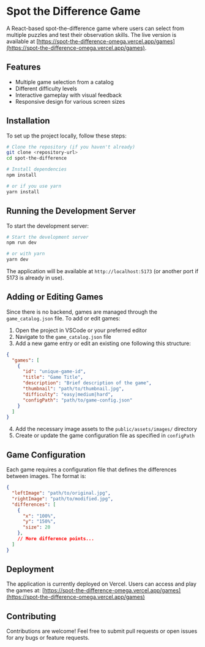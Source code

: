 # Spot the Difference Game

A React-based spot-the-difference game where users can select from multiple puzzles and test their observation skills. The live version is available at [https://spot-the-difference-omega.vercel.app/games](https://spot-the-difference-omega.vercel.app/games).

## Features

- Multiple game selection from a catalog
- Different difficulty levels
- Interactive gameplay with visual feedback
- Responsive design for various screen sizes

## Installation

To set up the project locally, follow these steps:

```bash
# Clone the repository (if you haven't already)
git clone <repository-url>
cd spot-the-difference

# Install dependencies
npm install

# or if you use yarn
yarn install
```

## Running the Development Server

To start the development server:

```bash
# Start the development server
npm run dev

# or with yarn
yarn dev
```

The application will be available at `http://localhost:5173` (or another port if 5173 is already in use).


## Adding or Editing Games

Since there is no backend, games are managed through the `game_catalog.json` file. To add or edit games:

1. Open the project in VSCode or your preferred editor
2. Navigate to the `game_catalog.json` file
3. Add a new game entry or edit an existing one following this structure:

```json
{
  "games": [
    {
      "id": "unique-game-id",
      "title": "Game Title",
      "description": "Brief description of the game",
      "thumbnail": "path/to/thumbnail.jpg",
      "difficulty": "easy|medium|hard",
      "configPath": "path/to/game-config.json"
    }
  ]
}
```

4. Add the necessary image assets to the `public/assets/images/` directory
5. Create or update the game configuration file as specified in `configPath`

## Game Configuration

Each game requires a configuration file that defines the differences between images. The format is:

```json
{
  "leftImage": "path/to/original.jpg",
  "rightImage": "path/to/modified.jpg",
  "differences": [
    {
      "x": "100%",
      "y": "150%",
      "size": 20
    },
    // More difference points...
  ]
}
```

## Deployment

The application is currently deployed on Vercel. Users can access and play the games at:
[https://spot-the-difference-omega.vercel.app/games](https://spot-the-difference-omega.vercel.app/games)

## Contributing

Contributions are welcome! Feel free to submit pull requests or open issues for any bugs or feature requests.
